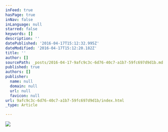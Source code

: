 ```yaml
---
inFeed: true
hasPage: true
inNav: false
inLanguage: null
starred: false
keywords: []
description: ''
datePublished: '2016-04-17T15:12:32.995Z'
dateModified: '2016-04-17T15:12:20.182Z'
title: ''
author: []
sourcePath: _posts/2016-04-17-9afc9c3c-6d76-40c7-a1b7-59fc697d9d1b.md
published: true
authors: []
publisher:
  name: null
  domain: null
  url: null
  favicon: null
url: 9afc9c3c-6d76-40c7-a1b7-59fc697d9d1b/index.html
_type: Article

---
```

![](https://the-grid-user-content.s3-us-west-2.amazonaws.com/f3e50497-1c89-406e-b4dd-b9db8c79ccb8.jpg)